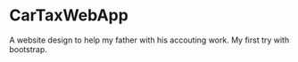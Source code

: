 CarTaxWebApp
============

A website design to help my father with his accouting work. My first try with bootstrap.
